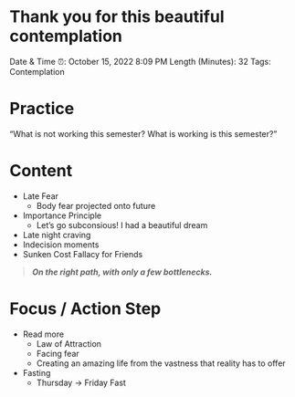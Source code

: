 # Thank you for this beautiful contemplation

Date & Time ⏰: October 15, 2022 8:09 PM
Length (Minutes): 32
Tags: Contemplation

# Practice

“What is not working this semester? What is working is this semester?”

# Content

- Late Fear
    - Body fear projected onto future
- Importance Principle
    - Let’s go subconsious! I had a beautiful dream
- Late night craving
- Indecision moments
- Sunken Cost Fallacy for Friends

> ***On the right path, with only a few bottlenecks.***
> 

# Focus / Action Step

- Read more
    - Law of Attraction
    - Facing fear
    - Creating an amazing life from the vastness that reality has to offer
- Fasting
    - Thursday → Friday Fast